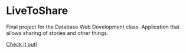 # LiveToShare

Final project for the Database Web Development class. Application that allows sharing of stories and other things. 

[Check it out!](http://asrorov.student.uscitp.com/itp300/final_project/php/login.php)
